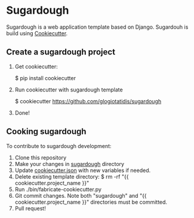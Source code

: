 Sugardough
==========

Sugardough is a web application template based on Django. Sugardouh is
build using [Cookiecutter](https://github.com/audreyr/cookiecutter).

Create a sugardough project
---------------------------

1. Get cookiecutter:

    $ pip install cookiecutter

2. Run cookiecutter with sugardough template

    $ cookiecutter https://github.com/glogiotatidis/sugardough

3. Done!


Cooking sugardough
------------------

To contribute to sugardough development:

 1. Clone this repository
 2. Make your changes in [sugardough](https://github.com/glogiotatidis/sugardough/tree/master/sugardough) directory
 3. Update [cookiecutter.json](https://github.com/glogiotatidis/sugardough/blob/master/cookiecutter.json) with new variables if needed.
 4. Delete existing template directory:
    $ rm -rf "{{ cookiecutter.project_name }}"
 5. Run ./bin/fabricate-cookiecutter.py
 6. Git commit changes. Note both "sugardough" and "{{ cookiecutter.project_name }}" directories must be committed.
 7. Pull request!
